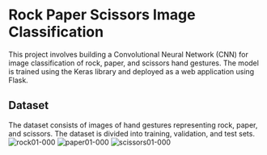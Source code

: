 # Rock Paper Scissors Image Classification
This project involves building a Convolutional Neural Network (CNN) for image classification of rock, paper, and scissors hand gestures. The model is trained using the Keras library and deployed as a web application using Flask.

## Dataset
The dataset consists of images of hand gestures representing rock, paper, and scissors. The dataset is divided into training, validation, and test sets.
![rock01-000](https://github.com/briliando00/RPS-Predict/assets/71593813/6478068d-9369-4241-8e5f-da0937ff3967)
![paper01-000](https://github.com/briliando00/RPS-Predict/assets/71593813/4fefa0da-e827-498e-9998-2db098b35b5d)
![scissors01-000](https://github.com/briliando00/RPS-Predict/assets/71593813/088b9324-30c7-41ea-8bd7-531b2a767b76)


